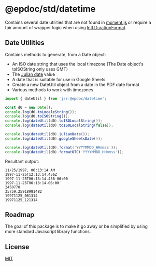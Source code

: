 # @epdoc/std/datetime

Contains several date utilities that are not found in
[moment.js](https://github.com/moment/moment) or require a fair amount of
wrapper logic when using
[Intl.DurationFormat](https://tc39.es/proposal-intl-duration-format/#sec-intl-durationformat-constructor).

## Date Utilities

Contains methods to generate, from a Date object:

- An ISO date string that uses the local timezone (The Date object's toISOString only uses GMT)
- The [Julian date](https://en.wikipedia.org/wiki/Julian_day) value
- A date that is suitable for use in Google Sheets
- Create a new DateUtil object from a date in the PDF date format
- Various methods to work with timezones

```typescript
import { dateUtil } from 'jsr:@epdoc/datetime';

const d0 = new Date();
console.log(d0.toLocaleString());
console.log(d0.toISOString());
console.log(dateUtil(d0).toISOLocalString());
console.log(dateUtil(d0).toISOLocalString(false));

console.log(dateUtil(d0).julianDate());
console.log(dateUtil(d0).googleSheetsDate());

console.log(dateUtil(d0).format('YYYYMMDD_HHmmss'));
console.log(dateUtil(d0).formatUTC('YYYYMMDD_HHmmss'));
```

Resultant output:

```
11/25/1997, 06:13:14 AM
1997-11-25T12:13:14.456Z
1997-11-25T06:13:14.456-06:00
1997-11-25T06:13:14-06:00'
2450778
35759.25918981482
19971125_061314
19971125_121314
```

## Roadmap

The goal of this package is to make it go away or be simplified by using more
standard Javascript library functions.

## License

[MIT](./LICENSE)
